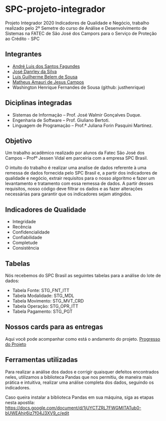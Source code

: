 # SPC-projeto-integrador
Projeto Integrador 2020 Indicadores de Qualidade e Negócio, trabalho realizado pelo 2º Semetre do curso de Análise e Desenvolvimento de Sistemas na FATEC de São José dos Campors para o Serviço de Proteção ao Crédito - SPC

## Integrantes
- [André Luis dos Santos Fagundes](https://github.com/Andre-lsf)
- [José Danrley da Silva](https://github.com/JDanrley)
- [Luis Guilherme Belem de Sousa](https://github.com/LuisGuilhermeSousa)
- [Matheus Amauri de Jesus Campos](https://github.com/MatheusCampos-450)
- Washington Henrique Fernandes de Sousa (github: justhenrique)


## Diciplinas integradas
- Sistemas de Informação – Prof. José Walmir Gonçalves Duque.
- Engenharia de Software – Prof. Giuliano Bertoti.
-	Linguagem de Programação – Prof.ª Juliana Forin Pasquini Martinez. 


## Objetivo
Um trabalho acadêmico realizado por alunos da Fatec São José dos Campos – Profº Jessen Vidal em parceiria com a empresa SPC Brasil. 

O intuito do trabalho é realizar uma analise de dados referente à uma remessa de dados fornecida pelo SPC Brasil e, a partir dos indicadores de qualidade e negócio, extrair requisitos para o nosso algoritmo e fazer um levantamento e tratamento com essa remessa de dados. A partir desses requisitos, nosso código deve filtrar os dados e as fazer alterações necessárias para garantir que os indicadores sejam atingidos.


## Indicadores de Qualidade
-	Integridade
-	Recência
-	Confidencialidade
-	Confiabilidade
-	Completude
-	Consistência 



## Tabelas
Nós recebemos do SPC Brasil as seguintes tabelas para a análise do lote de dados:
-	Tabela Fonte: STG_FNT_ITT
-	Tabela Modalidade: STG_MDL
-	Tabela Movimento: STG_MVT_CRD
-	Tabela Operação: STG_OPR_ITT
-	Tabela Pagamento: STG_PGT

## Nossos cards para as entregas
Aqui você pode acompanhar como está o andamento do projeto.
[Progresso do Projeto](https://github.com/justhenrique/SPC-projeto-integrador/projects/2?fullscreen=true)
<a href="https://github.com/justhenrique/SPC-projeto-integrador/projects/2?fullscreen=true"></a>


## Ferramentas utilizadas
Para realizar a análise dos dados e corrigir quaisquer defeitos encontrados neles, utilizamos a biblioteca Pandas que nos permitiu, de maneira mais prática e intuitiva, realizar uma análise completa dos dados, seguindo os indicadores.

Caso queira instalar a biblioteca Pandas em sua máquina, siga as etapas nesta apostila: https://docs.google.com/document/d/1jUYCTZRL7FWGMITATub0-bUWEAhjr6iz7f04J3XV9_c/edit 
